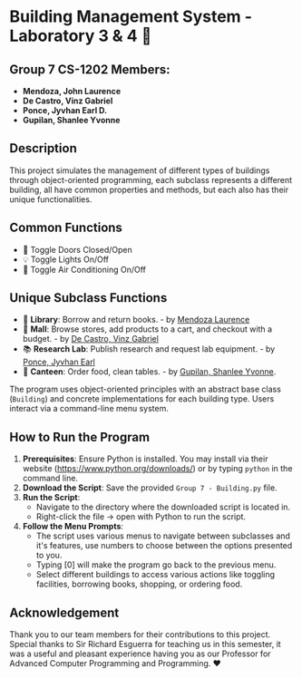 # Building Management System - Laboratory 3 & 4 :city_sunrise:

## Group 7 CS-1202 Members:
- **Mendoza, John Laurence**
- **De Castro, Vinz Gabriel**
- **Ponce, Jyvhan Earl D.**
- **Gupilan, Shanlee Yvonne**

## Description
This project simulates the management of different types of buildings through object-oriented programming, each subclass represents a different building, all have common properties and methods, but each also has their unique functionalities.
## Common Functions
- :door: Toggle Doors Closed/Open
- :bulb: Toggle Lights On/Off
- :icecream: Toggle Air Conditioning On/Off
## Unique Subclass Functions
- :book: **Library**: Borrow and return books. - by <ins>Mendoza Laurence</ins>
- :department_store: **Mall**: Browse stores, add products to a cart, and checkout with a budget. - by <ins>De Castro, Vinz Gabriel<ins>
- :books: **Research Lab**: Publish research and request lab equipment. - by <ins>Ponce, Jyvhan Earl</ins>
- :hamburger: **Canteen**: Order food, clean tables. - by <ins>Gupilan, Shanlee Yvonne</ins>.

The program uses object-oriented principles with an abstract base class (`Building`) and concrete implementations for each building type. Users interact via a command-line menu system.

## How to Run the Program
1. **Prerequisites**: Ensure Python is installed. You may install via their website (https://www.python.org/downloads/) or by typing `python` in the command line.
2. **Download the Script**: Save the provided `Group 7 - Building.py` file.
3. **Run the Script**:
   - Navigate to the directory where the downloaded script is located in.
   - Right-click the file -> open with Python to run the script.
4. **Follow the Menu Prompts**:
   - The script uses various menus to navigate between subclasses and it's features, use numbers to choose between the options presented to you.
   - Typing [0] will make the program go back to the previous menu.
   - Select different buildings to access various actions like toggling facilities, borrowing books, shopping, or ordering food.

## Acknowledgement
Thank you to our team members for their contributions to this project. Special thanks to Sir Richard Esguerra for teaching us in this semester, it was a useful and pleasant experience having you as our Professor for Advanced Computer Programming and Programming. :heart:
